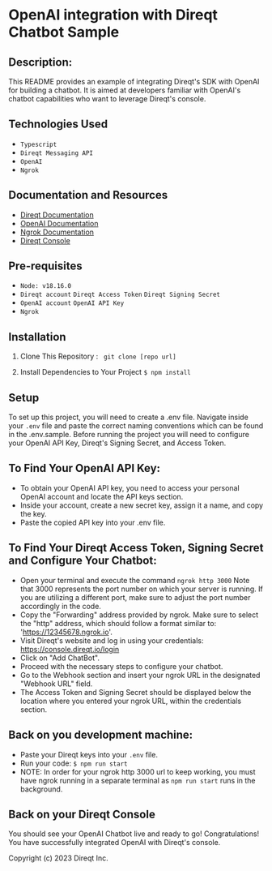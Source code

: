# OpenAI integration with Direqt Chatbot Sample


## Description:
This README provides an example of integrating Direqt's SDK with OpenAI for building a chatbot. It is aimed at developers familiar with OpenAI's chatbot capabilities who want to leverage Direqt's console.


## Technologies Used 
- ```Typescript```
- ```Direqt Messaging API``` 
- ```OpenAI```
- ```Ngrok ```


## Documentation and Resources 
- [Direqt Documentation](https://docs.direqt.ai/messaging-api/)
- [OpenAI Documentation](https://platform.openai.com/docs/api-reference)
- [Ngrok Documentation](https://ngrok.com/docs)
- [Direqt Console](https://console.direqt.io/login)


## Pre-requisites 
- ```Node: v18.16.0```
- ```Direqt account``` ```Direqt Access Token``` ```Direqt Signing Secret```
- ```OpenAI account``` ```OpenAI API Key```
- ```Ngrok``` 


## Installation 

1. Clone This Repository : 
   ``` git clone [repo url]```

2. Install Dependencies to Your Project 
``` $ npm install ```

## Setup 
To set up this project, you will need to create a .env file.
Navigate inside your  ```.env``` file and paste the correct naming conventions which can be found in the .env.sample.
Before running the project you will need to configure your OpenAI API Key, Direqt's Signing Secret, and Access Token. 


## To Find Your OpenAI API Key:
   - To obtain your OpenAI API key, you need to access your personal OpenAI account and locate the API keys section.
   - Inside your account, create a new secret key, assign it a name, and copy the key.
   - Paste the copied API key into your .env file. 

## To Find Your Direqt Access Token, Signing Secret and Configure Your Chatbot: 
   - Open your terminal and execute the command ```ngrok http 3000``` Note that 3000 represents the port number on which your server is running. If you are utilizing a different port, make sure to adjust the port number accordingly in the code.
   - Copy the "Forwarding" address provided by ngrok. Make sure to select the "http" address, which should follow a format similar to: 'https://12345678.ngrok.io'.
   - Visit Direqt's website and log in using your credentials: https://console.direqt.io/login
   - Click on "Add ChatBot".
   - Proceed with the necessary steps to configure your chatbot.
   - Go to the Webhook section and insert your ngrok URL in the designated "Webhook URL" field. 
   - The Access Token and Signing Secret should be displayed below the location where you entered your ngrok URL, within the credentials section.


   ## Back on you development machine:
   - Paste your Direqt keys into your  ```.env``` file. 
   - Run your code: ``` $ npm run start ```
   - NOTE: In order for your ngrok http 3000 url to keep working, you must have ngrok running in a separate terminal as ```npm run start``` runs in the background.

   ## Back on your Direqt Console 
   You should see your OpenAI Chatbot live and ready to go! Congratulations! You have successfully integrated OpenAI with Direqt's console.


   Copyright (c) 2023 Direqt Inc.
